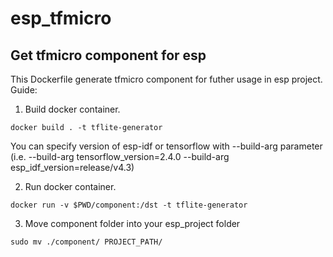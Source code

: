 # esp_tfmicro
## Get tfmicro component for esp
This Dockerfile generate tfmicro component for futher usage in esp project. 
Guide:
1) Build docker container. 
```
docker build . -t tflite-generator
```
You can specify version of esp-idf or tensorflow with --build-arg parameter (i.e. --build-arg tensorflow_version=2.4.0 --build-arg esp_idf_version=release/v4.3)

2) Run docker container.
```
docker run -v $PWD/component:/dst -t tflite-generator
```

3) Move component folder into your esp_project folder
```
sudo mv ./component/ PROJECT_PATH/
```
